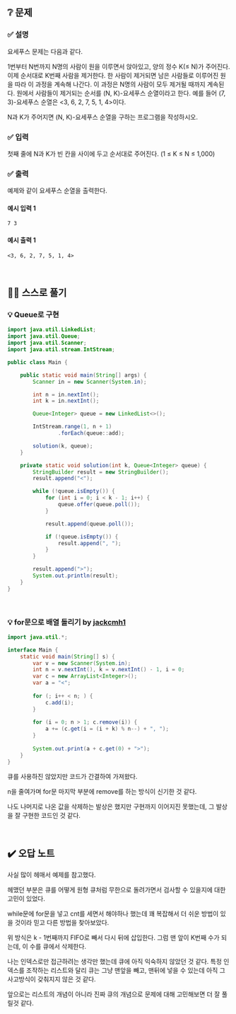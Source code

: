 ## ❔ 문제
### ✅ 설명
요세푸스 문제는 다음과 같다.

1번부터 N번까지 N명의 사람이 원을 이루면서 앉아있고, 양의 정수 K(≤ N)가 주어진다. 이제 순서대로 K번째 사람을 제거한다. 한 사람이 제거되면 남은 사람들로 이루어진 원을 따라 이 과정을 계속해 나간다. 이 과정은 N명의 사람이 모두 제거될 때까지 계속된다. 원에서 사람들이 제거되는 순서를 (N, K)-요세푸스 순열이라고 한다. 예를 들어 (7, 3)-요세푸스 순열은 <3, 6, 2, 7, 5, 1, 4>이다.

N과 K가 주어지면 (N, K)-요세푸스 순열을 구하는 프로그램을 작성하시오.

### ✅ 입력
첫째 줄에 N과 K가 빈 칸을 사이에 두고 순서대로 주어진다. (1 ≤ K ≤ N ≤ 1,000)

### ✅ 출력
예제와 같이 요세푸스 순열을 출력한다.

#### 예시 입력 1
```
7 3
```

#### 예시 출력 1
```
<3, 6, 2, 7, 5, 1, 4>
```

<br>

## ✍🏻 스스로 풀기

### 💡 Queue로 구현

``` java
import java.util.LinkedList;
import java.util.Queue;
import java.util.Scanner;
import java.util.stream.IntStream;

public class Main {

    public static void main(String[] args) {
        Scanner in = new Scanner(System.in);

        int n = in.nextInt();
        int k = in.nextInt();

        Queue<Integer> queue = new LinkedList<>();

        IntStream.range(1, n + 1)
                .forEach(queue::add);

        solution(k, queue);
    }

    private static void solution(int k, Queue<Integer> queue) {
        StringBuilder result = new StringBuilder();
        result.append("<");

        while (!queue.isEmpty()) {
            for (int i = 0; i < k - 1; i++) {
                queue.offer(queue.poll());
            }

            result.append(queue.poll());

            if (!queue.isEmpty()) {
                result.append(", ");
            }
        }

        result.append(">");
        System.out.println(result);
    }
}
```

<br>

### 💡 for문으로 배열 돌리기 by [jackcmh1](https://www.acmicpc.net/user/jackcmh1)
``` java
import java.util.*;

interface Main {
    static void main(String[] s) {
        var v = new Scanner(System.in);
        int n = v.nextInt(), k = v.nextInt() - 1, i = 0;
        var c = new ArrayList<Integer>();
        var a = "<";
        
        for (; i++ < n; ) {
            c.add(i);
        }
        
        for (i = 0; n > 1; c.remove(i)) {
            a += (c.get(i = (i + k) % n--) + ", ");
        }
        
        System.out.print(a + c.get(0) + ">");
    }
}

```
큐를 사용하진 않았지만 코드가 간결하여 가져왔다.

n을 줄여가며 for문 마지막 부분에 remove를 하는 방식이 신기한 것 같다.

나도 나머지로 나온 값을 삭제하는 발상은 했지만 구현까지 이어지진 못했는데, 그 발상을 잘 구현한 코드인 것 같다.

<br>

## ✔️ 오답 노트

사실 많이 헤매서 예제를 참고했다.

헤맸던 부분은 큐를 어떻게 원형 큐처럼 무한으로 돌려가면서 검사할 수 있을지에 대한 고민이 있었다.

while문에 for문을 넣고 cnt를 세면서 해야하나 했는데 꽤 복잡해서 더 쉬운 방법이 있을 것이라 믿고 다른 방법을 찾아보았다.

위 방식은 k - 1번째까지 FIFO로 빼서 다시 뒤에 삽입한다. 그럼 맨 앞이 K번째 수가 되는데, 이 수를 큐에서 삭제한다.

나는 인덱스로만 접근하려는 생각만 했는데 큐에 아직 익숙하지 않았던 것 같다. 특정 인덱스를 조작하는 리스트와 달리 큐는 그냥 맨앞을 빼고, 
맨뒤에 넣을 수 있는데 아직 그 사고방식이 갖춰지지 않은 것 같다.

앞으로는 리스트의 개념이 아니라 진짜 큐의 개념으로 문제에 대해 고민해보면 더 잘 풀릴것 같다.
